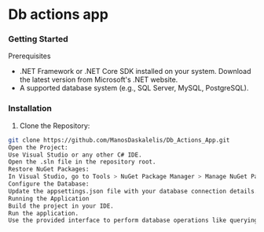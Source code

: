 # Db actions app




### Getting Started
Prerequisites
- .NET Framework or .NET Core SDK installed on your system. Download the latest version from Microsoft's .NET website.
- A supported database system (e.g., SQL Server, MySQL, PostgreSQL).
### Installation
1. Clone the Repository:
```bash
git clone https://github.com/ManosDaskalelis/Db_Actions_App.git
Open the Project:
Use Visual Studio or any other C# IDE.
Open the .sln file in the repository root.
Restore NuGet Packages:
In Visual Studio, go to Tools > NuGet Package Manager > Manage NuGet Packages for Solution and restore any missing packages.
Configure the Database:
Update the appsettings.json file with your database connection details.
Running the Application
Build the project in your IDE.
Run the application.
Use the provided interface to perform database operations like querying, inserting, and modifying data.
